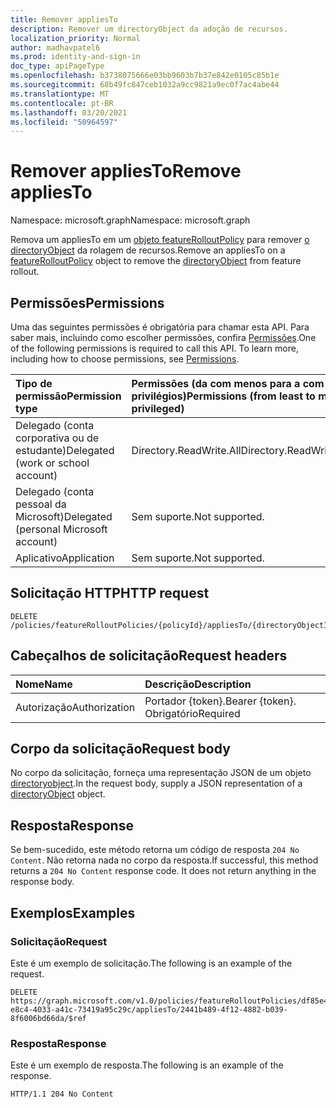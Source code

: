 ```yaml
---
title: Remover appliesTo
description: Remover um directoryObject da adoção de recursos.
localization_priority: Normal
author: madhavpatel6
ms.prod: identity-and-sign-in
doc_type: apiPageType
ms.openlocfilehash: b3738075666e03bb9603b7b37e842e0105c85b1e
ms.sourcegitcommit: 68b49fc847ceb1032a9cc9821a9ec0f7ac4abe44
ms.translationtype: MT
ms.contentlocale: pt-BR
ms.lasthandoff: 03/20/2021
ms.locfileid: "50964597"
---
```

# <a name="remove-appliesto"></a><span data-ttu-id="c7a0f-103">Remover appliesTo</span><span class="sxs-lookup"><span data-stu-id="c7a0f-103">Remove appliesTo</span></span>

<span data-ttu-id="c7a0f-104">Namespace: microsoft.graph</span><span class="sxs-lookup"><span data-stu-id="c7a0f-104">Namespace: microsoft.graph</span></span>

<span data-ttu-id="c7a0f-105">Remova um appliesTo em um [objeto featureRolloutPolicy](../resources/featurerolloutpolicy.md) para remover [o directoryObject](../resources/directoryobject.md) da rolagem de recursos.</span><span class="sxs-lookup"><span data-stu-id="c7a0f-105">Remove an appliesTo on a [featureRolloutPolicy](../resources/featurerolloutpolicy.md) object to remove the [directoryObject](../resources/directoryobject.md) from feature rollout.</span></span>

## <a name="permissions"></a><span data-ttu-id="c7a0f-106">Permissões</span><span class="sxs-lookup"><span data-stu-id="c7a0f-106">Permissions</span></span>

<span data-ttu-id="c7a0f-p101">Uma das seguintes permissões é obrigatória para chamar esta API. Para saber mais, incluindo como escolher permissões, confira [Permissões](/graph/permissions-reference).</span><span class="sxs-lookup"><span data-stu-id="c7a0f-p101">One of the following permissions is required to call this API. To learn more, including how to choose permissions, see [Permissions](/graph/permissions-reference).</span></span>

| <span data-ttu-id="c7a0f-109">Tipo de permissão</span><span class="sxs-lookup"><span data-stu-id="c7a0f-109">Permission type</span></span>                        | <span data-ttu-id="c7a0f-110">Permissões (da com menos para a com mais privilégios)</span><span class="sxs-lookup"><span data-stu-id="c7a0f-110">Permissions (from least to most privileged)</span></span> |
|:---------------------------------------|:--------------------------------------------|
| <span data-ttu-id="c7a0f-111">Delegado (conta corporativa ou de estudante)</span><span class="sxs-lookup"><span data-stu-id="c7a0f-111">Delegated (work or school account)</span></span>     | <span data-ttu-id="c7a0f-112">Directory.ReadWrite.All</span><span class="sxs-lookup"><span data-stu-id="c7a0f-112">Directory.ReadWrite.All</span></span> |
| <span data-ttu-id="c7a0f-113">Delegado (conta pessoal da Microsoft)</span><span class="sxs-lookup"><span data-stu-id="c7a0f-113">Delegated (personal Microsoft account)</span></span> | <span data-ttu-id="c7a0f-114">Sem suporte.</span><span class="sxs-lookup"><span data-stu-id="c7a0f-114">Not supported.</span></span> |
| <span data-ttu-id="c7a0f-115">Aplicativo</span><span class="sxs-lookup"><span data-stu-id="c7a0f-115">Application</span></span>                            | <span data-ttu-id="c7a0f-116">Sem suporte.</span><span class="sxs-lookup"><span data-stu-id="c7a0f-116">Not supported.</span></span> |

## <a name="http-request"></a><span data-ttu-id="c7a0f-117">Solicitação HTTP</span><span class="sxs-lookup"><span data-stu-id="c7a0f-117">HTTP request</span></span>

<!-- { "blockType": "ignored" } -->

```http
DELETE /policies/featureRolloutPolicies/{policyId}/appliesTo/{directoryObjectId}/$ref
```

## <a name="request-headers"></a><span data-ttu-id="c7a0f-118">Cabeçalhos de solicitação</span><span class="sxs-lookup"><span data-stu-id="c7a0f-118">Request headers</span></span>

| <span data-ttu-id="c7a0f-119">Nome</span><span class="sxs-lookup"><span data-stu-id="c7a0f-119">Name</span></span>          | <span data-ttu-id="c7a0f-120">Descrição</span><span class="sxs-lookup"><span data-stu-id="c7a0f-120">Description</span></span>   |
|:--------------|:--------------|
| <span data-ttu-id="c7a0f-121">Autorização</span><span class="sxs-lookup"><span data-stu-id="c7a0f-121">Authorization</span></span> | <span data-ttu-id="c7a0f-122">Portador {token}.</span><span class="sxs-lookup"><span data-stu-id="c7a0f-122">Bearer {token}.</span></span> <span data-ttu-id="c7a0f-123">Obrigatório</span><span class="sxs-lookup"><span data-stu-id="c7a0f-123">Required</span></span> |

## <a name="request-body"></a><span data-ttu-id="c7a0f-124">Corpo da solicitação</span><span class="sxs-lookup"><span data-stu-id="c7a0f-124">Request body</span></span>

<span data-ttu-id="c7a0f-125">No corpo da solicitação, forneça uma representação JSON de um objeto [directoryobject](../resources/directoryobject.md).</span><span class="sxs-lookup"><span data-stu-id="c7a0f-125">In the request body, supply a JSON representation of a [directoryObject](../resources/directoryobject.md) object.</span></span>

## <a name="response"></a><span data-ttu-id="c7a0f-126">Resposta</span><span class="sxs-lookup"><span data-stu-id="c7a0f-126">Response</span></span>

<span data-ttu-id="c7a0f-p103">Se bem-sucedido, este método retorna um código de resposta `204 No Content`. Não retorna nada no corpo da resposta.</span><span class="sxs-lookup"><span data-stu-id="c7a0f-p103">If successful, this method returns a `204 No Content` response code. It does not return anything in the response body.</span></span>

## <a name="examples"></a><span data-ttu-id="c7a0f-129">Exemplos</span><span class="sxs-lookup"><span data-stu-id="c7a0f-129">Examples</span></span>

### <a name="request"></a><span data-ttu-id="c7a0f-130">Solicitação</span><span class="sxs-lookup"><span data-stu-id="c7a0f-130">Request</span></span>

<span data-ttu-id="c7a0f-131">Este é um exemplo de solicitação.</span><span class="sxs-lookup"><span data-stu-id="c7a0f-131">The following is an example of the request.</span></span>

<!-- {
  "blockType": "request",
  "name": "delete_directoryobject_from_featurerolloutpolicy"
}-->

```http
DELETE https://graph.microsoft.com/v1.0/policies/featureRolloutPolicies/df85e4d9-e8c4-4033-a41c-73419a95c29c/appliesTo/2441b489-4f12-4882-b039-8f6006bd66da/$ref
```

### <a name="response"></a><span data-ttu-id="c7a0f-132">Resposta</span><span class="sxs-lookup"><span data-stu-id="c7a0f-132">Response</span></span>

<span data-ttu-id="c7a0f-133">Este é um exemplo de resposta.</span><span class="sxs-lookup"><span data-stu-id="c7a0f-133">The following is an example of the response.</span></span>

<!-- {
  "blockType": "response",
  "truncated": true,
} -->

```http
HTTP/1.1 204 No Content
```

<!-- uuid: 16cd6b66-4b1a-43a1-adaf-3a886856ed98
2019-02-04 14:57:30 UTC -->
<!-- {
  "type": "#page.annotation",
  "description": "Remove appliesTo",
  "keywords": "",
  "section": "documentation",
  "tocPath": ""
}-->


